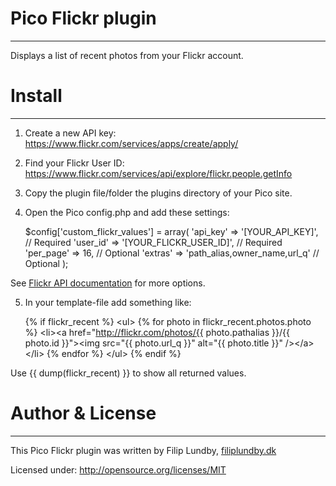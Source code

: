 # Pico Flickr plugin
---
Displays a list of recent photos from your Flickr account.


# Install
---
1. Create a new API key: https://www.flickr.com/services/apps/create/apply/
2. Find your Flickr User ID: https://www.flickr.com/services/api/explore/flickr.people.getInfo
3. Copy the plugin file/folder the plugins directory of your Pico site.
4. Open the Pico config.php and add these settings:

    $config['custom_flickr_values'] = array(
        'api_key'	=> '[YOUR_API_KEY]',               // Required
	    'user_id'   => '[YOUR_FLICKR_USER_ID]',        // Required
	    'per_page'  => 16,                             // Optional
        'extras'    => 'path_alias,owner_name,url_q'   // Optional
    );
    
See [Flickr API documentation](https://www.flickr.com/services/api/flickr.photos.search.html) for more options.

5. In your template-file add something like:

    {% if flickr_recent %}
    &lt;ul&gt;
    {% for photo in flickr_recent.photos.photo %}
        &lt;li&gt;&lt;a href="http://flickr.com/photos/{{ photo.pathalias }}/{{ photo.id }}"&gt;&lt;img src="{{ photo.url_q }}" alt="{{ photo.title }}" /&gt;&lt;/a&gt;&lt;/li&gt;
    {% endfor %}
    &lt;/ul&gt;
    {% endif %}

Use {{ dump(flickr_recent) }} to show all returned values.

    
# Author & License
---

This Pico Flickr plugin was written by Filip Lundby, [filiplundby.dk](http://filiplundby.dk)

Licensed under: http://opensource.org/licenses/MIT